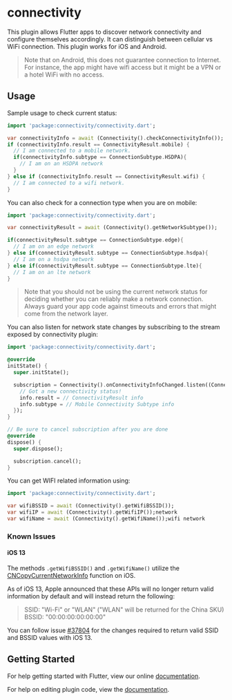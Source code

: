 # connectivity

This plugin allows Flutter apps to discover network connectivity and configure
themselves accordingly. It can distinguish between cellular vs WiFi connection.
This plugin works for iOS and Android.

> Note that on Android, this does not guarantee connection to Internet. For instance,
the app might have wifi access but it might be a VPN or a hotel WiFi with no access.

## Usage

Sample usage to check current status:

```dart
import 'package:connectivity/connectivity.dart';

var connectivityInfo = await (Connectivity().checkConnectivityInfo());
if (connectivityInfo.result == ConnectivityResult.mobile) {
  // I am connected to a mobile network.
  if(connectivityInfo.subtype == ConnectionSubtype.HSDPA){
    // I am on an HSDPA network
  }
} else if (connectivityInfo.result == ConnectivityResult.wifi) {
  // I am connected to a wifi network.
}
```

You can also check for a connection type when you are on mobile:

```dart
import 'package:connectivity/connectivity.dart';

var connectivityResult = await (Connectivity().getNetworkSubtype());

if(connectivityResult.subtype == ConnectionSubtype.edge){
  // I am on an edge network
} else if(connectivityResult.subtype == ConnectionSubtype.hsdpa){
  // I am on a hsdpa network
} else if(connectivityResult.subtype == ConnectionSubtype.lte){
  // I am on an lte network
}
```

> Note that you should not be using the current network status for deciding
whether you can reliably make a network connection. Always guard your app code
against timeouts and errors that might come from the network layer.

You can also listen for network state changes by subscribing to the stream
exposed by connectivity plugin:

```dart
import 'package:connectivity/connectivity.dart';

@override
initState() {
  super.initState();

  subscription = Connectivity().onConnectivityInfoChanged.listen((ConnectionInfo info) {
    // Got a new connectivity status!
    info.result = // ConnectivityResult info
    info.subtype = // Mobile Connectivity Subtype info
  });
}

// Be sure to cancel subscription after you are done
@override
dispose() {
  super.dispose();

  subscription.cancel();
}
```

You can get WIFI related information using:

```dart
import 'package:connectivity/connectivity.dart';

var wifiBSSID = await (Connectivity().getWifiBSSID());
var wifiIP = await (Connectivity().getWifiIP());network
var wifiName = await (Connectivity().getWifiName());wifi network
```

### Known Issues

#### iOS 13

The methods `.getWifiBSSID()` and `.getWifiName()` utilize the [CNCopyCurrentNetworkInfo](https://developer.apple.com/documentation/systemconfiguration/1614126-cncopycurrentnetworkinfo) function on iOS.

As of iOS 13, Apple announced that these APIs will no longer return valid information by default and will instead return the following:
> SSID: "Wi-Fi" or "WLAN" ("WLAN" will be returned for the China SKU)  
> BSSID: "00:00:00:00:00:00"

You can follow issue [#37804](https://github.com/flutter/flutter/issues/37804) for the changes required to return valid SSID and BSSID values with iOS 13.

## Getting Started

For help getting started with Flutter, view our online
[documentation](http://flutter.io/).

For help on editing plugin code, view the [documentation](https://flutter.io/platform-plugins/#edit-code).
